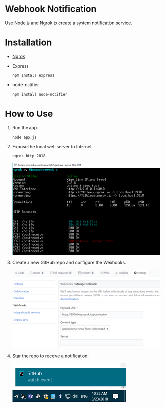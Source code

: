 # Webhook Notification
Use Node.js and Ngrok to create a system notification service.

# Installation
- [Ngrok](https://ngrok.com/download)
- Express

    ```
    npm install express
    ```
- node-notifier

    ```
    npm install node-notifier
    ```

# How to Use
1. Run the app.

    ```
    node app.js
    ```

2. Expose the local web server to Internet.

    ```
    ngrok http 2018
    ```

    ![Windows ngrok](screenshots/ngrok.PNG)
    

3. Create a new GitHub repo and configure the Webhooks.

    ![GitHub webhook](screenshots/github-webhook.PNG)

4. Star the repo to receive a notification. 

    ![GitHub notification](screenshots/github-notification.PNG)
